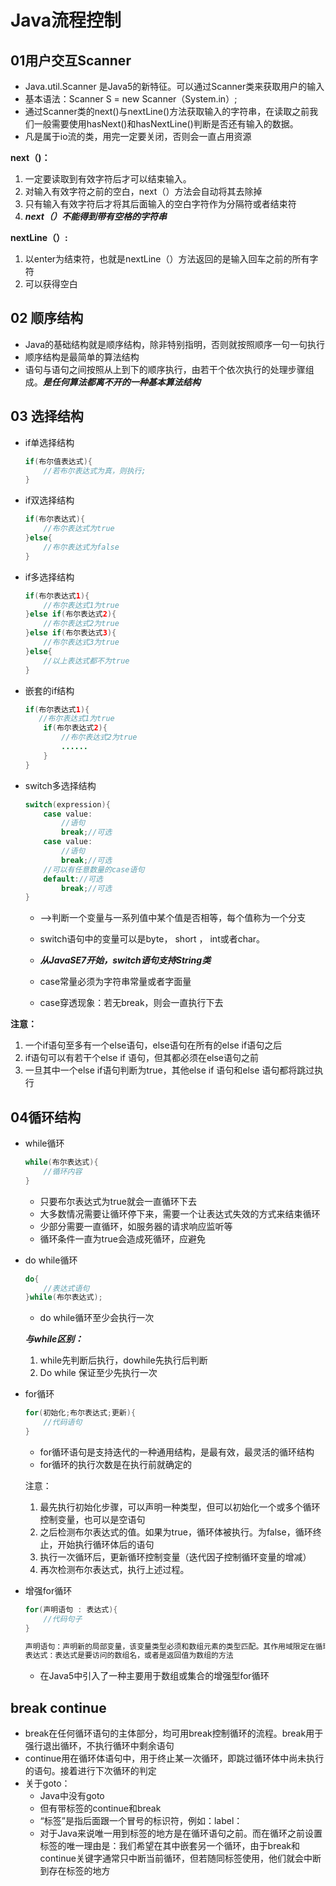 #                            Java流程控制

## 01用户交互Scanner

- Java.util.Scanner 是Java5的新特征。可以通过Scanner类来获取用户的输入
- 基本语法：Scanner S = new Scanner（System.in）;
- 通过Scanner类的next()与nextLine()方法获取输入的字符串，在读取之前我们一般需要使用hasNext()和hasNextLine()判断是否还有输入的数据。
- 凡是属于io流的类，用完一定要关闭，否则会一直占用资源

**next（)：**

1. 一定要读取到有效字符后才可以结束输入。
2. 对输入有效字符之前的空白，next（）方法会自动将其去除掉
3. 只有输入有效字符后才将其后面输入的空白字符作为分隔符或者结束符
4. ***next（）不能得到带有空格的字符串***

**nextLine（）:**

1. 以enter为结束符，也就是nextLine（）方法返回的是输入回车之前的所有字符
2. 可以获得空白

## 02 顺序结构

-  Java的基础结构就是顺序结构，除非特别指明，否则就按照顺序一句一句执行
- 顺序结构是最简单的算法结构
- 语句与语句之间按照从上到下的顺序执行，由若干个依次执行的处理步骤组成。***是任何算法都离不开的一种基本算法结构***

## 03 选择结构

- if单选择结构

  ``` java
  if(布尔值表达式){
      //若布尔表达式为真，则执行;
  }
  ```

  

- if双选择结构

  ``` java
  if(布尔表达式){
      //布尔表达式为true
  }else{
      //布尔表达式为false
  }
  ```

  

- if多选择结构

  ``` java
  if(布尔表达式1){
      //布尔表达式1为true
  }else if(布尔表达式2){
      //布尔表达式2为true
  }else if(布尔表达式3){
      //布尔表达式3为true
  }else{
      //以上表达式都不为true
  }
  ```

  

- 嵌套的if结构

  ```java
  if(布尔表达式1){
     //布尔表达式1为true
      if(布尔表达式2){
          //布尔表达式2为true
          ......
      }
  }
  ```

  

- switch多选择结构

  ```java
  switch(expression){
      case value:
          //语句
          break;//可选
      case value:
          //语句
          break;//可选
      //可以有任意数量的case语句
      default://可选
          break;//可选
  }
  ```

  

  - -->判断一个变量与一系列值中某个值是否相等，每个值称为一个分支

  - switch语句中的变量可以是byte， short ， int或者char。
  - ***从JavaSE7开始，switch语句支持String类***
  - case常量必须为字符串常量或者字面量
  - case穿透现象：若无break，则会一直执行下去

**注意：** 

1. 一个if语句至多有一个else语句，else语句在所有的else if语句之后
2. if语句可以有若干个else if 语句，但其都必须在else语句之前
3. 一旦其中一个else if语句判断为true，其他else if 语句和else 语句都将跳过执行

## 04循环结构

- while循环

  ``` java
  while(布尔表达式){
      //循环内容
  }
  ```

  - 只要布尔表达式为true就会一直循环下去
  - 大多数情况需要让循环停下来，需要一个让表达式失效的方式来结束循环
  - 少部分需要一直循环，如服务器的请求响应监听等
  - 循环条件一直为true会造成死循环，应避免

- do while循环

  ``` java
  do{
      //表达式语句
  }while(布尔表达式);
  ```

  - do while循环至少会执行一次

  ***与while区别：***

  1. while先判断后执行，dowhile先执行后判断
  2. Do while 保证至少先执行一次

- for循环

  ```java
  for(初始化;布尔表达式;更新){
      //代码语句
  }
  ```

  - for循环语句是支持迭代的一种通用结构，是最有效，最灵活的循环结构
  - for循环的执行次数是在执行前就确定的

  注意：

  1. 最先执行初始化步骤，可以声明一种类型，但可以初始化一个或多个循环控制变量，也可以是空语句
  2. 之后检测布尔表达式的值。如果为true，循环体被执行。为false，循环终止，开始执行循环体后的语句
  3. 执行一次循环后，更新循环控制变量（迭代因子控制循环变量的增减）
  4. 再次检测布尔表达式，执行上述过程。

- 增强for循环

  ```java
  for(声明语句 : 表达式){
      //代码句子
  }
  
  声明语句：声明新的局部变量，该变量类型必须和数组元素的类型匹配。其作用域限定在循环语句块，其值与此时数组元素的值相等
  表达式：表达式是要访问的数组名，或者是返回值为数组的方法
  ```

  - 在Java5中引入了一种主要用于数组或集合的增强型for循环


## break continue

- break在任何循环语句的主体部分，均可用break控制循环的流程。break用于强行退出循环，不执行循环中剩余语句
- continue用在循环体语句中，用于终止某一次循环，即跳过循环体中尚未执行的语句。接着进行下次循环的判定
- 关于goto：
  - Java中没有goto
  - 但有带标签的continue和break
  - “标签”是指后面跟一个冒号的标识符，例如：label：
  - 对于Java来说唯一用到标签的地方是在循环语句之前。而在循环之前设置标签的唯一理由是：我们希望在其中嵌套另一个循环，由于break和continue关键字通常只中断当前循环，但若随同标签使用，他们就会中断到存在标签的地方